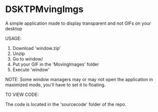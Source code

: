# DSKTPMvingImgs
A simple application made to display transparent and not GIFs on your desktop

USAGE:

1. Download 'window.zip'
2. Unzip
3. Go to window/
4. Put your GIF in the 'MovingImages' folder
5. Execute 'window'

NOTE: Some window managers may or may not open the
application in maximized mode, you'll have to set it
to floating.

TO VIEW CODE:

The code is located in the 'sourcecode' folder of the repo.
